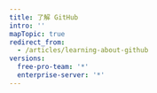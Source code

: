 ```yaml
---
title: 了解 GitHub
intro: ''
mapTopic: true
redirect_from:
  - /articles/learning-about-github
versions:
  free-pro-team: '*'
  enterprise-server: '*'
---
```


